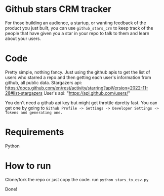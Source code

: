 # Github stars CRM tracker

For those building an audience, a startup, or wanting feedback of the product you just built, you can use `github_stars_crm` to keep track of the people that have given you a star in your repo to talk to them and learn about your users.

# Code

Pretty simple, nothing fancy. Just using the github apis to get the list of users who starred a repo and then getting each user's information from github, all public data.
Stargazers api: https://docs.github.com/en/rest/activity/starring?apiVersion=2022-11-28#list-stargazers
User's api: "https://api.github.com/users/<user>"

You don't need a github api key but might get throttle dpretty fast. You can get one by going to `Github Profile -> Settings -> Developer Settings -> Tokens and generating one.`

# Requirements
Python

# How to run
Clone/fork the repo or just copy the code.
run `python stars_to_csv.py`

Done!

